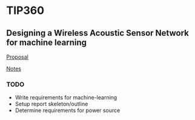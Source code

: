 # TIP360

## Designing a Wireless Acoustic Sensor Network for machine learning

[Proposal](./proposal.md)

[Notes](./braindump.md)

### TODO

* Write requirements for machine-learning
* Setup report skeleton/outline
* Determine requirements for power source

